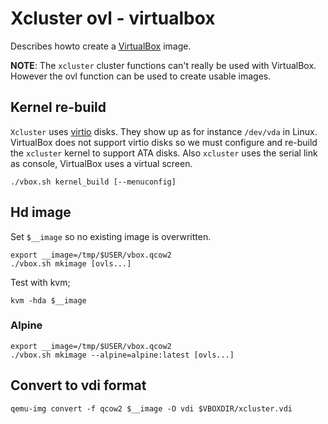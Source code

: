 # Xcluster ovl - virtualbox

Describes howto create a [VirtualBox](https://www.virtualbox.org/) image.

**NOTE**: The `xcluster` cluster functions can't really be used with
VirtualBox. However the ovl function can be used to create usable images.

## Kernel re-build

`Xcluster` uses [virtio](https://www.linux-kvm.org/page/Virtio)
disks. They show up as for instance `/dev/vda` in Linux. VirtualBox
does not support virtio disks so we must configure and re-build the
`xcluster` kernel to support ATA disks. Also `xcluster` uses the
serial link as console, VirtualBox uses a virtual screen.

```
./vbox.sh kernel_build [--menuconfig]
```


## Hd image

Set `$__image` so no existing image is overwritten.

```
export __image=/tmp/$USER/vbox.qcow2
./vbox.sh mkimage [ovls...]
```

Test with kvm;
```
kvm -hda $__image
```

### Alpine

```
export __image=/tmp/$USER/vbox.qcow2
./vbox.sh mkimage --alpine=alpine:latest [ovls...]
```




## Convert to vdi format

```
qemu-img convert -f qcow2 $__image -O vdi $VBOXDIR/xcluster.vdi
```
